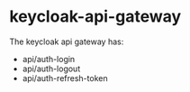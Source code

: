 # keycloak-api-gateway

The keycloak api gateway has:
- api/auth-login
- api/auth-logout
- api/auth-refresh-token

